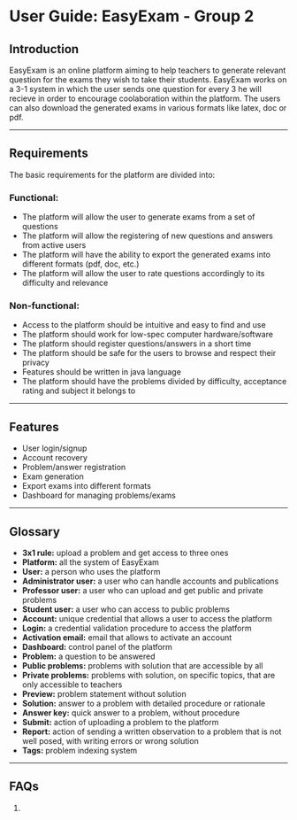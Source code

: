 # User Guide: EasyExam - Group 2

## Introduction

EasyExam is an online platform aiming to help teachers to generate relevant question for the exams they wish to take their students. EasyExam works on a 3-1 system in which the user sends one question for every 3 he will recieve in order to encourage coolaboration within the platform. The users can also download the generated exams in various formats like latex, doc or pdf. 

***
## Requirements

The basic requirements for the platform are divided into:

### Functional:

- The platform will allow the user to generate exams from a set of questions
- The platform will allow the registering of new questions and answers from active users
- The platform will have the ability to export the generated exams into different formats (pdf, doc, etc.)
- The platform will allow the user to rate questions accordingly to its difficulty and relevance

### Non-functional:

- Access to the platform should be intuitive and easy to find and use
- The platform should work for low-spec computer hardware/software
- The platform should register questions/answers in a short time
- The platform should be safe for the users to browse and respect their privacy
- Features should be written in java language
- The platform should have the problems divided by difficulty, acceptance rating and subject it belongs to

***
## Features

- User login/signup
- Account recovery
- Problem/answer registration
- Exam generation
- Export exams into different formats
- Dashboard for managing problems/exams

***
## Glossary

- **3x1 rule:** upload a problem and get access to three ones
- **Platform:** all the system of EasyExam
- **User:** a person who uses the platform
- **Administrator user:** a user who can handle accounts and publications
- **Professor user:** a user who can upload and get public and private problems
- **Student user:** a user who can access to public problems
- **Account:** unique credential that allows a user to access the platform
- **Login:** a credential validation procedure to access the platform
- **Activation email:** email that allows to activate an account
- **Dashboard:** control panel of the platform
- **Problem:** a question to be answered
- **Public problems:** problems with solution that are accessible by all
- **Private problems:** problems with solution, on specific topics, that are only accessible to teachers
- **Preview:** problem statement without solution
- **Solution:** answer to a problem with detailed procedure or rationale
- **Answer key:** quick answer to a problem, without procedure
- **Submit:** action of uploading a problem to the platform
- **Report:** action of sending a written observation to a problem that is not well posed, with writing errors or wrong solution
- **Tags:** problem indexing system

***
## FAQs

1.
